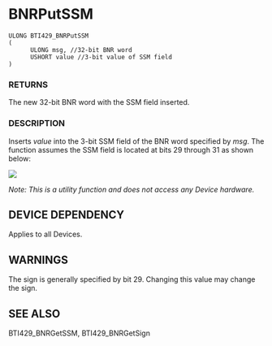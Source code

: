 # **BNRPutSSM**

```
ULONG BTI429_BNRPutSSM
(
      ULONG msg, //32-bit BNR word
      USHORT value //3-bit value of SSM field
)
```
### **RETURNS**

The new 32-bit BNR word with the SSM field inserted.

### **DESCRIPTION**

Inserts *value* into the 3-bit SSM field of the BNR word specified by *msg*. The function assumes the SSM field is located at bits 29 through 31 as shown below:

![](_page_0_Figure_9.jpeg)

*Note: This is a utility function and does not access any Device hardware.*

## **DEVICE DEPENDENCY**

Applies to all Devices.

## **WARNINGS**

The sign is generally specified by bit 29. Changing this value may change the sign.

## **SEE ALSO**

BTI429\_BNRGetSSM, BTI429\_BNRGetSign